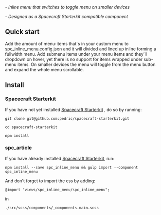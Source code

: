*- Inline menu that switches to toggle menu on smaller devices*

*- Designed as a Spacecraft Starterkit compatible component*

## Quick start
Add the amount of menu-items that´s in your custom menu to spc\_inline_menu.config.json and it will divided and lined up inline forming a fullwidth menu. Add submenu items under your menu items and they´ll dropdown on hover, yet there is no support for items wrapped under sub-menu items. On smaller devices the menu will toggle from the menu button and expand the whole menu scrollable.

## Install

### Spacecraft Starterkit
If you have not yet installed [Spacecraft Starterkit](https://github.com/pedric/spacecraft-starterkit) , do so by running:

`git clone git@github.com:pedric/spacecraft-starterkit.git`

`cd spacecraft-starterkit`

`npm install`

### spc_article
If you have already installed [Spacecraft Starterkit](https://github.com/pedric/spacecraft-starterkit), run:

`npm install --save spc_inline_menu && gulp import --component spc_inline_menu`

And don't forget to import the css by adding:

`@import "views/spc_inline_menu/spc_inline_menu";`

in

`./src/scss/components/_components.main.scss`

